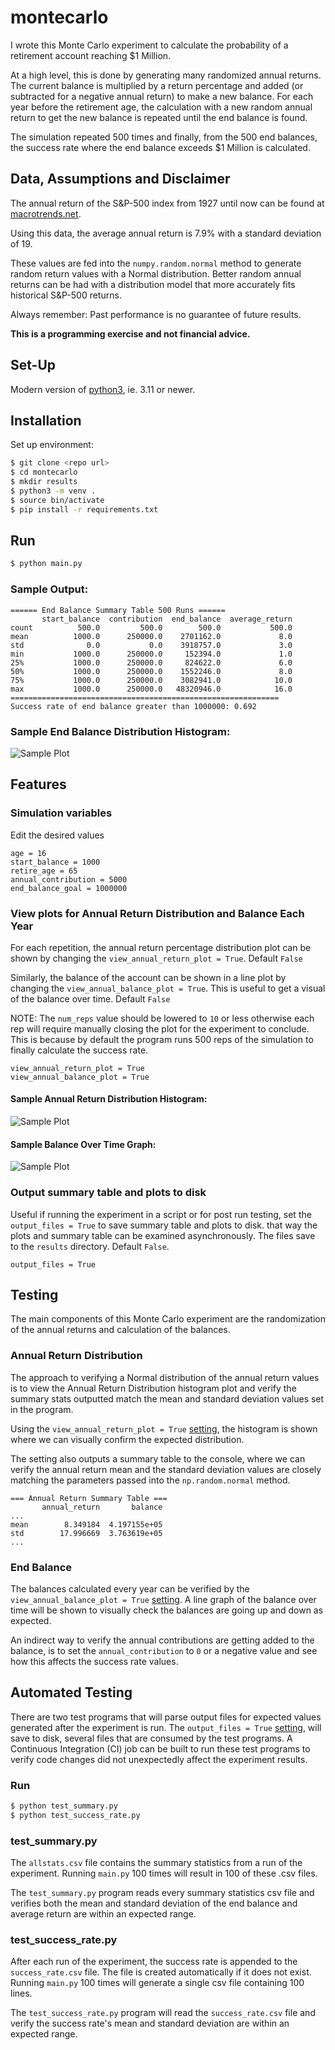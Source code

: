 
# montecarlo
I wrote this Monte Carlo experiment to calculate the probability of a retirement account reaching $1 Million.

At a high level, this is done by generating many randomized annual returns.
The current balance is multiplied by a return percentage and added (or subtracted for a negative annual return) to make a new balance.
For each year before the retirement age, the calculation with a new random annual return to get the new balance is repeated until the end balance is found.

The simulation repeated 500 times and finally, from the 500 end balances, the success rate where the end balance exceeds $1 Million is calculated.

## Data, Assumptions and Disclaimer
The annual return of the S&P-500 index from 1927 until now can be found at [macrotrends.net](https://www.macrotrends.net/2526/sp-500-historical-annual-returns).

Using this data, the average annual return is 7.9% with a standard deviation of 19.

These values are fed into the `numpy.random.normal` method to generate random return values with a Normal distribution.
Better random annual returns can be had with a distribution model that more accurately fits historical S&P-500 returns.

Always remember: Past performance is no guarantee of future results.

**This is a programming exercise and not financial advice.**

## Set-Up
Modern version of [python3](https://www.python.org/downloads/), ie. 3.11 or newer.

## Installation
Set up environment:
```sh
$ git clone <repo url>
$ cd montecarlo
$ mkdir results
$ python3 -m venv .
$ source bin/activate
$ pip install -r requirements.txt
```

## Run
```sh
$ python main.py
```

### Sample Output:
```
====== End Balance Summary Table 500 Runs ======
       start_balance  contribution  end_balance  average_return
count          500.0         500.0        500.0           500.0
mean          1000.0      250000.0    2701162.0             8.0
std              0.0           0.0    3918757.0             3.0
min           1000.0      250000.0     152394.0             1.0
25%           1000.0      250000.0     824622.0             6.0
50%           1000.0      250000.0    1552246.0             8.0
75%           1000.0      250000.0    3082941.0            10.0
max           1000.0      250000.0   48320946.0            16.0
============================================================
Success rate of end balance greater than 1000000: 0.692
```
### Sample End Balance Distribution Histogram:
![Sample Plot](docs/Figure_1.png)


## Features
### Simulation variables
Edit the desired values
```shell script
age = 16
start_balance = 1000
retire_age = 65
annual_contribution = 5000
end_balance_goal = 1000000
```

### View plots for Annual Return Distribution and Balance Each Year
For each repetition, the annual return percentage distribution plot can be shown by changing the `view_annual_return_plot = True`.
Default `False`

Similarly, the balance of the account can be shown in a line plot by changing the `view_annual_balance_plot = True`.
This is useful to get a visual of the balance over time.  Default `False`

NOTE: The `num_reps` value should be lowered to `10` or less otherwise each rep will require manually closing the plot for the experiment to conclude.
This is because by default the program runs 500 reps of the simulation to finally calculate the success rate.

```shell script
view_annual_return_plot = True
view_annual_balance_plot = True
```
#### Sample Annual Return Distribution Histogram:
![Sample Plot](docs/annual_ret_dist.png)

#### Sample Balance Over Time Graph:
![Sample Plot](docs/end_balance_graph.png)

### Output summary table and plots to disk
Useful if running the experiment in a script or for post run testing, set the `output_files = True` to save summary table and plots to disk.
that way the plots and summary table can be examined asynchronously.
The files save to the `results` directory.  Default `False`.
```shell script
output_files = True
```


## Testing
The main components of this Monte Carlo experiment are the randomization of the annual returns and calculation of the balances.

### Annual Return Distribution
The approach to verifying a Normal distribution of the annual return values is to view the Annual Return Distribution histogram plot and verify the summary stats outputted match the mean and standard deviation values set in the program.

Using the `view_annual_return_plot = True` [setting](#view-plots-for-annual-return-distribution-and-balance-each-year), the histogram is shown where we can visually confirm the expected distribution.  

The setting also outputs a summary table to the console, where we can verify the annual return mean and the standard deviation values
are closely matching the parameters passed into the `np.random.normal` method.
```shell script
=== Annual Return Summary Table ===
       annual_return       balance
... 
mean        8.349184  4.197155e+05
std        17.996669  3.763619e+05
...
```

### End Balance
The balances calculated every year can be verified by the `view_annual_balance_plot = True` [setting](#view-plots-for-annual-return-distribution-and-balance-each-year).
A line graph of the balance over time will be shown to visually check the balances are going up and down as expected.

An indirect way to verify the annual contributions are getting added to the balance, is to set the `annual_contribution` to `0` or a negative value and see how this affects the success rate values.

## Automated Testing
There are two test programs that will parse output files for expected values generated after the experiment is run.
The `output_files = True` [setting](#output-summary-table-and-plots-to-disk), will save to disk, several files that are consumed by the test programs.
A Continuous Integration (CI) job can be built to run these test programs to verify code changes did not unexpectedly affect the experiment results.

### Run
```sh
$ python test_summary.py
$ python test_success_rate.py
```
### test_summary.py
The `allstats.csv` file contains the summary statistics from a run of the experiment.  Running `main.py` 100 times will result in 100 of these .csv files.

The `test_summary.py` program reads every summary statistics csv file and verifies both the mean and standard deviation of the end balance and average return are within an expected range.

### test_success_rate.py
After each run of the experiment, the success rate is appended to the `success_rate.csv` file.  The file is created automatically if it does not exist.
Running `main.py` 100 times will generate a single csv file containing 100 lines.

The `test_success_rate.py` program will read the `success_rate.csv` file and verify the success rate's mean and standard deviation are within an expected range.
